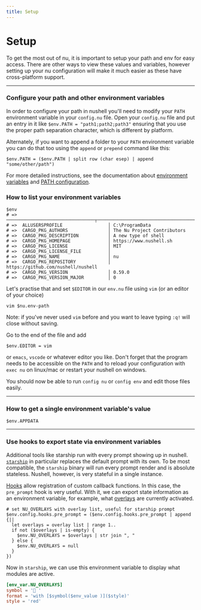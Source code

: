 ```yaml
---
title: Setup
---
```


# Setup

To get the most out of nu, it is important to setup your path and env for easy access.
There are other ways to view these values and variables, however setting up your nu configuration will make it much easier as these have cross-platform support.

---

### Configure your path and other environment variables

In order to configure your path in nushell you'll need to modify your `PATH` environment variable in your `config.nu` file. Open your `config.nu` file and put an entry in it like `$env.PATH = "path1;path2;path3"` ensuring that you use the proper path separation character, which is different by platform.

Alternately, if you want to append a folder to your `PATH` environment variable you can do that too using the `append` or `prepend` command like this:

```nu
$env.PATH = ($env.PATH | split row (char esep) | append "some/other/path")
```

For more detailed instructions, see the documentation about [environment variables](/book/environment.html#setting-environment-variables) and [PATH configuration](/book/configuration.html#path-configuration).

### How to list your environment variables

```nu
$env
# => ─────────────────────────────────┬────────────────────────────────────────────
# =>  ALLUSERSPROFILE                 │ C:\ProgramData
# =>  CARGO_PKG_AUTHORS               │ The Nu Project Contributors
# =>  CARGO_PKG_DESCRIPTION           │ A new type of shell
# =>  CARGO_PKG_HOMEPAGE              │ https://www.nushell.sh
# =>  CARGO_PKG_LICENSE               │ MIT
# =>  CARGO_PKG_LICENSE_FILE          │
# =>  CARGO_PKG_NAME                  │ nu
# =>  CARGO_PKG_REPOSITORY            │ https://github.com/nushell/nushell
# =>  CARGO_PKG_VERSION               │ 0.59.0
# =>  CARGO_PKG_VERSION_MAJOR         │ 0
```

Let's practise that and set `$EDITOR` in our `env.nu` file using `vim` (or an editor of your choice)

```nu
vim $nu.env-path
```

Note: if you've never used `vim` before and you want to leave typing `:q!` will close without saving.

Go to the end of the file and add

```nu
$env.EDITOR = vim
```

or `emacs`, `vscode` or whatever editor you like. Don't forget that the program needs to be accessible on the `PATH`
and to reload your configuration with `exec nu` on linux/mac or restart your nushell on windows.

You should now be able to run `config nu` or `config env` and edit those files easily.

---

### How to get a single environment variable's value

```nu
$env.APPDATA
```
---

### Use hooks to export state via environment variables

Additional tools like starship run with every prompt showing up in nushell.
[`starship`](https://starship.rs) in particular replaces the default prompt with
its own.
To be most compatible, the `starship` binary will run every prompt render and
is absolute stateless.
Nushell, however, is very stateful in a single instance.

[Hooks](https://www.nushell.sh/book/hooks.html#hooks) allow registration of
custom callback functions.
In this case, the `pre_prompt` hook is very useful.
With it, we can export state information as an environment variable, for
example, what [overlays](https://www.nushell.sh/book/overlays.html) are
currently activated.

```nu
# set NU_OVERLAYS with overlay list, useful for starship prompt
$env.config.hooks.pre_prompt = ($env.config.hooks.pre_prompt | append {||
  let overlays = overlay list | range 1..
  if not ($overlays | is-empty) {
    $env.NU_OVERLAYS = $overlays | str join ", "
  } else {
    $env.NU_OVERLAYS = null
  }
})
```

Now in `starship`, we can use this environment variable to display what modules
are active.

```toml
[env_var.NU_OVERLAYS]
symbol = '📌 '
format = 'with [$symbol($env_value )]($style)'
style = 'red'
```
